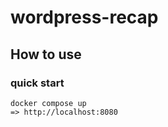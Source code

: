 # wordpress-recap

## How to use

### quick start

```
docker compose up
=> http://localhost:8080
```

